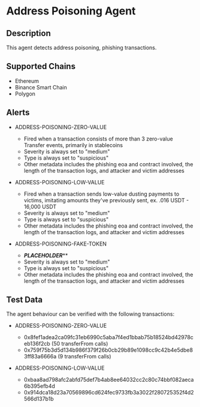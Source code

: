 # Address Poisoning Agent

## Description

This agent detects address poisoning, phishing transactions.

## Supported Chains

- Ethereum
- Binance Smart Chain
- Polygon

## Alerts

- ADDRESS-POISONING-ZERO-VALUE
  - Fired when a transaction consists of more than 3 zero-value Transfer events, primarily in stablecoins
  - Severity is always set to "medium"
  - Type is always set to "suspicious"
  - Other metadata includes the phishing eoa and contract involved, the length of the transaction logs, and attacker and victim addresses

- ADDRESS-POISONING-LOW-VALUE
  - Fired when a transaction sends low-value dusting payments to victims, imitating amounts they've previously sent, ex. .016 USDT - 16,000 USDT
  - Severity is always set to "medium"
  - Type is always set to "suspicious"
  - Other metadata includes the phishing eoa and contract involved, the length of the transaction logs, and attacker and victim addresses

- ADDRESS-POISONING-FAKE-TOKEN
  - *******PLACEHOLDER*********
  - Severity is always set to "medium"
  - Type is always set to "suspicious"
  - Other metadata includes the phishing eoa and contract involved, the length of the transaction logs, and attacker and victim addresses

## Test Data

The agent behaviour can be verified with the following transactions:

- ADDRESS-POISONING-ZERO-VALUE
  - 0x8fef1adea2ca09fc31eb6990c5aba7f4ed1bbab75b18524bd42978ceb136f2cb (50 transferFrom calls)
  - 0x759f75b3d5d134b986f379f26b0cb29b89e1098cc9c42b4e5dbe83ff83a6666a (9 transferFrom calls)

- ADDRESS-POISONING-LOW-VALUE
  - 0xbaa8ad798afc2abfd75def7b4ab8ee64032cc2c80c74bbf082aeca6b395efb4d
  - 0x914dca18d23a70569896cd624fec9733fb3a3022f280725352f4d2566d137b1b
